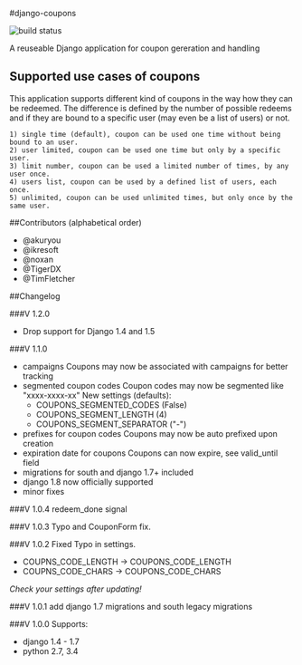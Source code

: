 #django-coupons

![build status](https://travis-ci.org/byteweaver/django-coupons.png)

A reuseable Django application for coupon gereration and handling

## Supported use cases of coupons

This application supports different kind of coupons in the way how they can be redeemed.
The difference is defined by the number of possible redeems and if they are bound to a specific user (may even be a list of users) or not.

    1) single time (default), coupon can be used one time without being bound to an user.
    2) user limited, coupon can be used one time but only by a specific user.
    3) limit number, coupon can be used a limited number of times, by any user once.
    4) users list, coupon can be used by a defined list of users, each once.
    5) unlimited, coupon can be used unlimited times, but only once by the same user.

##Contributors
(alphabetical order)

* @akuryou
* @ikresoft
* @noxan
* @TigerDX
* @TimFletcher

##Changelog

###V 1.2.0

* Drop support for Django 1.4 and 1.5

###V 1.1.0
 * campaigns
   Coupons may now be associated with campaigns for better tracking
 * segmented coupon codes
   Coupon codes may now be segmented like "xxxx-xxxx-xx"
   New settings (defaults):
    * COUPONS_SEGMENTED_CODES (False)
    * COUPONS_SEGMENT_LENGTH (4)
    * COUPONS_SEGMENT_SEPARATOR ("-")
 * prefixes for coupon codes
   Coupons may now be auto prefixed upon creation
 * expiration date for coupons
   Coupons can now expire, see valid_until field
 * migrations for south and django 1.7+ included
 * django 1.8 now officially supported
 * minor fixes

###V 1.0.4
redeem_done signal

###V 1.0.3
Typo and CouponForm fix.

###V 1.0.2
Fixed Typo in settings.
* COUPNS_CODE_LENGTH -> COUPONS_CODE_LENGTH
* COUPNS_CODE_CHARS -> COUPONS_CODE_CHARS

*Check your settings after updating!*

###V 1.0.1
add django 1.7 migrations and south legacy migrations

###V 1.0.0
Supports:
* django 1.4 - 1.7
* python 2.7, 3.4
